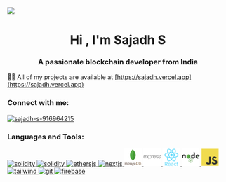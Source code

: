 <a href="https://sajadh.vercel.app">
  <img src="https://media.licdn.com/dms/image/D5616AQHzwMdogEKpvA/profile-displaybackgroundimage-shrink_350_1400/0/1696684293402?e=1702512000&v=beta&t=n-GHoqsKHo5yXrmX4d7Ok0M4pxgn9qBOCYVSOEKo7m4">
</a>

<h1 align="center">Hi <img src="https://user-images.githubusercontent.com/18350557/176309783-0785949b-9127-417c-8b55-ab5a4333674e.gif" alt="" />, I'm Sajadh S</h1>
<h3 align="center">A passionate blockchain developer from India</h3>

👨‍💻 All of my projects are available at [https://sajadh.vercel.app](https://sajadh.vercel.app)

<h3 align="left">Connect with me:</h3>
<p align="left">
<a href="https://linkedin.com/in/sajadh-s-916964215" target="blank"><img align="center" src="https://raw.githubusercontent.com/rahuldkjain/github-profile-readme-generator/master/src/images/icons/Social/linked-in-alt.svg" alt="sajadh-s-916964215" height="30" width="40" /></a>
</p>

<h3 align="left">Languages and Tools:</h3>
<p align="left">
  <a href="https://ethereum.org/en/" target="_blank" rel="noreferrer">
    <img src="https://www.logo.wine/a/logo/Ethereum/Ethereum-Logo.wine.svg" alt="solidity" width="40" height="40"/>
  </a>
  <a href="https://soliditylang.org/" target="_blank" rel="noreferrer">
    <img src="https://docs.soliditylang.org/en/latest/_images/solidity_logo.svg" alt="solidity" width="40" height="40"/>
  </a>
  <a href="https://docs.ethers.org/v6/" target="_blank" rel="noreferrer">
    <img src="https://seeklogo.com/images/E/ethers-logo-D5B86204D8-seeklogo.com.png" alt="ethersjs" width="40" height="40"/>
  </a>
  <a href="https://nextjs.org" target="_blank" rel="noreferrer">
    <img src="https://cdn.worldvectorlogo.com/logos/nextjs-2.svg" alt="nextjs" width="40" height="40"/>
  </a>
  <a href="https://www.mongodb.com/" target="_blank" rel="noreferrer">
    <img src="https://raw.githubusercontent.com/devicons/devicon/master/icons/mongodb/mongodb-original-wordmark.svg" alt="mongodb" width="40" height="40"/>
  </a>
  <a href="https://expressjs.com" target="_blank" rel="noreferrer">
    <img src="https://raw.githubusercontent.com/devicons/devicon/master/icons/express/express-original-wordmark.svg" alt="express" width="40" height="40"/>
  </a>
  <a href="https://reactjs.org/" target="_blank" rel="noreferrer">
    <img src="https://raw.githubusercontent.com/devicons/devicon/master/icons/react/react-original-wordmark.svg" alt="react" width="40" height="40"/>
  </a>
  <a href="https://nodejs.org" target="_blank" rel="noreferrer">
    <img src="https://raw.githubusercontent.com/devicons/devicon/master/icons/nodejs/nodejs-original-wordmark.svg" alt="nodejs" width="40" height="40"/>
  </a>
  <a href="https://developer.mozilla.org/en-US/docs/Web/JavaScript" target="_blank" rel="noreferrer">
    <img src="https://raw.githubusercontent.com/devicons/devicon/master/icons/javascript/javascript-original.svg" alt="javascript" width="40" height="40"/>
  </a>
  <a href="https://tailwindcss.com/" target="_blank" rel="noreferrer">
    <img src="https://www.vectorlogo.zone/logos/tailwindcss/tailwindcss-icon.svg" alt="tailwind" width="40" height="40"/>
  </a>
  <a href="https://www.vectorlogo.zone/logos/git-scm/git-scm-icon.svg" target="_blank" rel="noreferrer">
    <img src="https://www.vectorlogo.zone/logos/git-scm/git-scm-icon.svg" alt="git" width="40" height="40"/>
  </a>
  <a href="https://firebase.google.com/" target="_blank" rel="noreferrer">
    <img src="https://www.vectorlogo.zone/logos/firebase/firebase-icon.svg" alt="firebase" width="40" height="40"/>
  </a>
</p>



